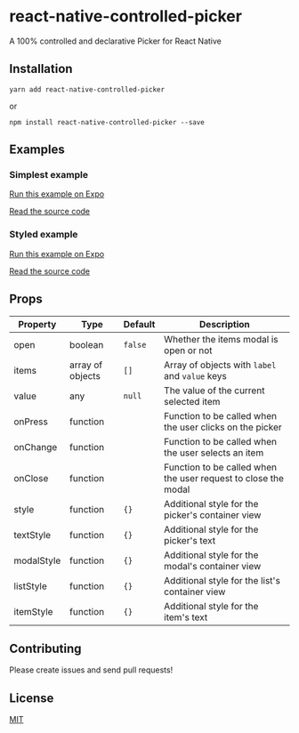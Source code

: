 # react-native-controlled-picker
A 100% controlled and declarative Picker for React Native

## Installation

```yarn add react-native-controlled-picker```

or

```npm install react-native-controlled-picker --save```

## Examples

### Simplest example

[Run this example on Expo](https://exp.host/@danielweinmann/react-native-controlled-picker-simplest)

[Read the source code](examples/simplest/App.js)

### Styled example

[Run this example on Expo](https://exp.host/@danielweinmann/react-native-controlled-picker-styled)

[Read the source code](examples/styled/App.js)

## Props

| Property | Type | Default | Description |
|---------------|----------|--------------|----------------------------------------------------------------|
| open | boolean | `false` | Whether the items modal is open or not |
| items | array of objects | `[]` | Array of objects with `label` and `value` keys |
| value | any | `null` | The value of the current selected item |
| onPress | function | | Function to be called when the user clicks on the picker |
| onChange | function | | Function to be called when the user selects an item |
| onClose | function | | Function to be called when the user request to close the modal |
| style | function | `{}` | Additional style for the picker's container view |
| textStyle | function | `{}` | Additional style for the picker's text |
| modalStyle | function | `{}` | Additional style for the modal's container view |
| listStyle | function | `{}` | Additional style for the list's container view |
| itemStyle | function | `{}` | Additional style for the item's text |

## Contributing

Please create issues and send pull requests!

## License

[MIT](LICENSE)
